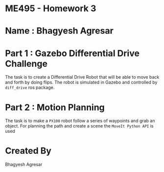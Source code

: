 # ME495 - Homework 3

# Name : Bhagyesh Agresar

# Part 1 : Gazebo Differential Drive Challenge

The task is to create a Differential Drive Robot that will be able to move back and forth by doing flips. The robot is 
simulated in Gazebo and controlled by `diff_drive` ros package.

# Part 2 : Motion Planning

The task is to make a `PX100` robot follow a series of waypoints and grab an object. For planning the path and create a scene the `MoveIt Python API` is used


# Created By

Bhagyesh Agresar